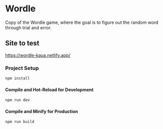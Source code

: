 # Wordle

Copy of the Wordle game, where the goal is to figure out the random word through trial and error.

## Site to test

https://wordle-kaua.netlify.app/


### Project Setup

```sh
npm install
```

#### Compile and Hot-Reload for Development

```sh
npm run dev
```

#### Compile and Minify for Production

```sh
npm run build
```
